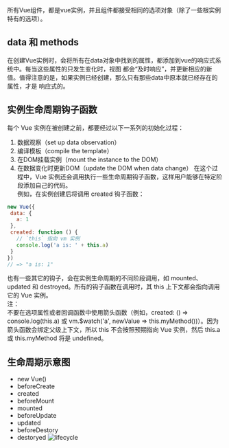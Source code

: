 所有Vue组件，都是vue实例，并且组件都接受相同的选项对象（除了一些根实例特有的选项）。
## data 和 methods
 在创建Vue实例时，会将所有在data对象中找到的属性，都添加到vue的响应式系统中。每当这些属性的只发生变化时，视图
 都会“及时响应”，并更新相应的新值。值得注意的是，如果实例已经创建，那么只有那些data中原本就已经存在的属性，才是
 响应式的。
## 实例生命周期钩子函数
 每个 Vue 实例在被创建之前，都要经过以下一系列的初始化过程：
 1. 数据观察（set up data observation）
 2. 编译模板（compile the template）
 3. 在DOM挂载实例（mount the instance to the DOM）
 4. 在数据变化时更新DOM（update the DOM when data change） 
在这个过程中，Vue 实例还会调用执行一些生命周期钩子函数，这样用户能够在特定阶段添加自己的代码。  
例如，在实例创建后将调用 created 钩子函数：  
 ```js
 new Vue({
  data: {
    a: 1
  },
  created: function () {
    // `this` 指向 vm 实例
    console.log('a is: ' + this.a)
  }
})
// => "a is: 1"
 ```
 也有一些其它的钩子，会在实例生命周期的不同阶段调用，如 mounted、updated 和 destroyed。所有的钩子函数在调用时，其 this 上下文都会指向调用它的 Vue 实例。   
 注：     
 不要在选项属性或者回调函数中使用箭头函数（例如，created: () => console.log(this.a) 或 vm.$watch('a', newValue => this.myMethod())）。因为箭头函数会绑定父级上下文，所以 this 不会按照预期指向 Vue 实例，然后 this.a 或 this.myMethod 将是 undefined。 

 ## 生命周期示意图
 - new Vue()
 - beforeCreate
 - created
 - beforeMount
 - mounted
 - beforeUpdate
 - updated
 - beforeDestory
 - destoryed
 ![lifecycle](./img/lifecycle.png)
